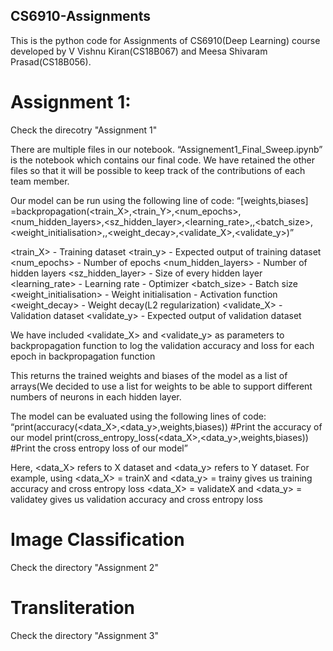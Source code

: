 ## CS6910-Assignments
This is the python code for Assignments of CS6910(Deep Learning) course developed by V Vishnu Kiran(CS18B067) and Meesa Shivaram Prasad(CS18B056).

# Assignment 1: 

Check the direcotry "Assignment 1"

There are multiple files in our notebook. “Assignement1_Final_Sweep.ipynb” is the notebook which contains our final code. We have retained the other files so that it will be possible to keep track of the contributions of each team member. 

Our model can be run using the following line of code:
“[weights,biases] =backpropagation(<train_X>,<train_Y>,<num_epochs>,<num_hidden_layers>,<sz_hidden_layer>,<learning_rate>,<optimizer>,<batch_size>,<weight_initialisation>,<activation>,<weight_decay>,<validate_X>,<validate_y>)”

<train_X> 		- 	Training dataset 
<train_y> 		- 	Expected output of training dataset
<num_epochs>	 	- 	Number of epochs
<num_hidden_layers> 	- 	Number of hidden layers
<sz_hidden_layer> 	- 	Size of every hidden layer
<learning_rate> 	- 	Learning rate
<optimizer>		- 	Optimizer
<batch_size> 		- 	Batch size
<weight_initialisation>  - 	Weight initialisation
<activation>  		- 	Activation function
<weight_decay> 	- 	Weight decay(L2 regularization)
<validate_X>		- 	Validation dataset
<validate_y>		- 	Expected output of validation dataset

We have included <validate_X> and <validate_y> as parameters to backpropagation function to log the validation accuracy and loss for each epoch in backpropagation function


This returns the trained weights and biases of the model as a list of arrays(We decided to use a list for weights to be able to support different numbers of neurons in each hidden layer.

The model can be evaluated using the following lines of code:
“print(accuracy(<data_X>,<data_y>,weights,biases)) #Print the accuracy of our model
print(cross_entropy_loss(<data_X>,<data_y>,weights,biases)) #Print the cross entropy loss of our model”

Here, <data_X> refers to X dataset and <data_y> refers to Y dataset. 
For example, using 
<data_X> = trainX and <data_y> = trainy gives us training accuracy and cross entropy loss
<data_X> = validateX and <data_y> = validatey gives us validation accuracy and cross entropy loss

# Image Classification 

Check the directory "Assignment 2"
  
# Transliteration

Check the directory "Assignment 3"

